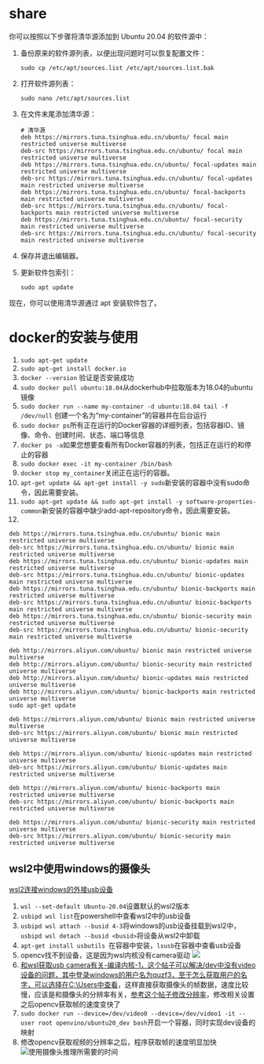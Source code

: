# share
你可以按照以下步骤将清华源添加到 Ubuntu 20.04 的软件源中：

1. 备份原来的软件源列表，以便出现问题时可以恢复配置文件：

   ```
   sudo cp /etc/apt/sources.list /etc/apt/sources.list.bak
   ```

2. 打开软件源列表：

   ```
   sudo nano /etc/apt/sources.list
   ```

3. 在文件末尾添加清华源：

   ```
   # 清华源
   deb https://mirrors.tuna.tsinghua.edu.cn/ubuntu/ focal main restricted universe multiverse
   deb-src https://mirrors.tuna.tsinghua.edu.cn/ubuntu/ focal main restricted universe multiverse
   deb https://mirrors.tuna.tsinghua.edu.cn/ubuntu/ focal-updates main restricted universe multiverse
   deb-src https://mirrors.tuna.tsinghua.edu.cn/ubuntu/ focal-updates main restricted universe multiverse
   deb https://mirrors.tuna.tsinghua.edu.cn/ubuntu/ focal-backports main restricted universe multiverse
   deb-src https://mirrors.tuna.tsinghua.edu.cn/ubuntu/ focal-backports main restricted universe multiverse
   deb https://mirrors.tuna.tsinghua.edu.cn/ubuntu/ focal-security main restricted universe multiverse
   deb-src https://mirrors.tuna.tsinghua.edu.cn/ubuntu/ focal-security main restricted universe multiverse
   ```

4. 保存并退出编辑器。

5. 更新软件包索引：

   ```
   sudo apt update
   ```

现在，你可以使用清华源通过 apt 安装软件包了。


# docker的安装与使用
1. `sudo apt-get update`
2. `sudo apt-get install docker.io`
3. `docker --version` 验证是否安装成功
4. `sudo docker pull ubuntu:18.04`从dockerhub中拉取版本为18.04的ubuntu镜像
5. `sudo docker run --name my-container -d ubuntu:18.04 tail -f /dev/null` 创建一个名为“my-container”的容器并在后台运行
6. `sudo docker ps`所有正在运行的Docker容器的详细列表，包括容器ID、镜像、命令、创建时间、状态、端口等信息
7. `docker ps -a`如果您想要查看所有Docker容器的列表，包括正在运行的和停止的容器
8. `sudo docker exec -it my-container /bin/bash`
9. `docker stop my_container`关闭正在运行的容器。
10. `apt-get update && apt-get install -y sudo`新安装的容器中没有sudo命令，因此需要安装。
11. `sudo apt-get update && sudo apt-get install -y software-properties-common`新安装的容器中缺少add-apt-repository命令，因此需要安装。
12. 
```
deb https://mirrors.tuna.tsinghua.edu.cn/ubuntu/ bionic main restricted universe multiverse
deb-src https://mirrors.tuna.tsinghua.edu.cn/ubuntu/ bionic main restricted universe multiverse
deb https://mirrors.tuna.tsinghua.edu.cn/ubuntu/ bionic-updates main restricted universe multiverse
deb-src https://mirrors.tuna.tsinghua.edu.cn/ubuntu/ bionic-updates main restricted universe multiverse
deb https://mirrors.tuna.tsinghua.edu.cn/ubuntu/ bionic-backports main restricted universe multiverse
deb-src https://mirrors.tuna.tsinghua.edu.cn/ubuntu/ bionic-backports main restricted universe multiverse
deb https://mirrors.tuna.tsinghua.edu.cn/ubuntu/ bionic-security main restricted universe multiverse
deb-src https://mirrors.tuna.tsinghua.edu.cn/ubuntu/ bionic-security main restricted universe multiverse
```

```
deb http://mirrors.aliyun.com/ubuntu/ bionic main restricted universe multiverse
deb http://mirrors.aliyun.com/ubuntu/ bionic-security main restricted universe multiverse
deb http://mirrors.aliyun.com/ubuntu/ bionic-updates main restricted universe multiverse
deb http://mirrors.aliyun.com/ubuntu/ bionic-backports main restricted universe multiverse
sudo apt-get update

```
```
deb https://mirrors.aliyun.com/ubuntu/ bionic main restricted universe multiverse
deb-src https://mirrors.aliyun.com/ubuntu/ bionic main restricted universe multiverse

deb https://mirrors.aliyun.com/ubuntu/ bionic-updates main restricted universe multiverse
deb-src https://mirrors.aliyun.com/ubuntu/ bionic-updates main restricted universe multiverse

deb https://mirrors.aliyun.com/ubuntu/ bionic-backports main restricted universe multiverse
deb-src https://mirrors.aliyun.com/ubuntu/ bionic-backports main restricted universe multiverse

deb https://mirrors.aliyun.com/ubuntu/ bionic-security main restricted universe multiverse
deb-src https://mirrors.aliyun.com/ubuntu/ bionic-security main restricted universe multiverse

```


## wsl2中使用windows的摄像头

[wsl2连接windows的外接usb设备](https://learn.microsoft.com/zh-cn/windows/wsl/connect-usb)
1. `wsl --set-default Ubuntu-20.04`设置默认的wsl2版本
2. `usbipd wsl list`在powershell中查看wsl2中的usb设备
3. `usbipd wsl attach --busid 4-3`将windows的usb设备挂载到wsl2中，`usbipd wsl detach --busid <busid>`将设备从wsl2中卸载
4. `apt-get install usbutils `在容器中安装，`lsusb`在容器中查看usb设备
5. opencv找不到设备，这是因为wsl内核没有camera驱动
![](picture/can%20not%20open%20usb_camera.png)
6. [和wsl获取usb camera有关-编译内核-1，这个帖子可以解决/dev中没有video设备的问题，其中登录windows的用户名为quzf3，至于怎么获取用户的名字，可以选择在C:\Users中查看](https://github.com/PINTO0309/wsl2_linux_kernel_usbcam_enable_conf)，这样直接获取摄像头的帧数据，速度比较慢，应该是和摄像头的分辨率有关，[参考这个帖子修改分辨率](https://zenn.dev/pinto0309/articles/e1432253d29e30)，修改相关设置之后opencv获取帧的速度变快了
8. `sudo docker run --device=/dev/video0 --device=/dev/video1 -it --user root openvino/ubuntu20_dev bash`开启一个容器，同时实现dev设备的映射
9. 修改opencv获取视频的分辨率之后，程序获取帧的速度明显加快
![使用摄像头推理所需要的时间](picture/esop/esop_camera_ms.jpg_640.png)